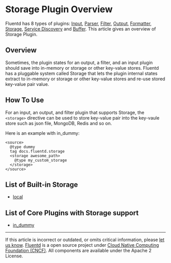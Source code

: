 # Storage Plugin Overview

Fluentd has 8 types of plugins: [Input](/plugins/input/README.md),
[Parser](/plugins/parser/README.md), [Filter](/plugins/filter/README.md),
[Output](/plugins/output/README.md),
[Formatter](/plugins/formatter/README.md),
[Storage](/plugins/storage/README.md),
[Service Discovery](/plugins/service_discovery/README.md) and [Buffer](/plugins/buffer/README.md).
This article gives an overview of Storage Plugin.

## Overview

Sometimes, the plugin states for an output, a filter, and an input
plugin should save into in-memory or storage or other key-value stores.
Fluentd has a pluggable system called Storage that lets the plugin
internal states extract to in-memory or storage or other key-value
stores and re-use stored key-value pair value.


## How To Use

For an input, an output, and filter plugin that supports Storage, the
`<storage>` directive can be used to store key-value pair into the
key-vaule store such as json file, MongoDB, Redis and so on.

Here is an example with in\_dummy:

```
<source>
  @type dummy
  tag docs.fluentd.storage
  <storage awesome_path>
    @type my_custom_storage
  </storage>
</source>
```


## List of Built-in Storage

-   [local](/plugins/storage/local.md)


## List of Core Plugins with Storage support

-   [in\_dummy](/plugins/input/dummy.md)


------------------------------------------------------------------------

If this article is incorrect or outdated, or omits critical information, please [let us know](https://github.com/fluent/fluentd-docs-gitbook/issues?state=open).
[Fluentd](http://www.fluentd.org/) is a open source project under [Cloud Native Computing Foundation (CNCF)](https://cncf.io/). All components are available under the Apache 2 License.
